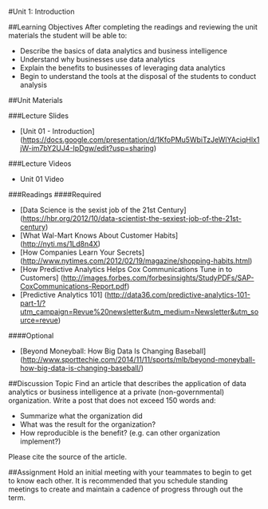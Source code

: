 #Unit 1: Introduction

##Learning Objectives
After completing the readings and reviewing the unit materials the student will be able to:
* Describe the basics of data analytics and business intelligence
* Understand why businesses use data analytics
* Explain the benefits to businesses of leveraging data analytics
* Begin to understand the tools at the disposal of the students to conduct analysis

##Unit Materials

###Lecture Slides
* [Unit 01 - Introduction] (https://docs.google.com/presentation/d/1KfoPMu5WbiTzJeWlYAciqHlx1jW-im7bY2UJ4-IpDgw/edit?usp=sharing)

###Lecture Videos
* Unit 01 Video

###Readings
####Required
* [Data Science is the sexist job of the 21st Century] (https://hbr.org/2012/10/data-scientist-the-sexiest-job-of-the-21st-century)
* [What Wal-Mart Knows About Customer Habits] (http://nyti.ms/1Ld8n4X)
* [How Companies Learn Your Secrets] (http://www.nytimes.com/2012/02/19/magazine/shopping-habits.html)
* [How Predictive Analytics Helps Cox Communications Tune in to Customers] (http://images.forbes.com/forbesinsights/StudyPDFs/SAP-CoxCommunications-Report.pdf)
* [Predictive Analytics 101] (http://data36.com/predictive-analytics-101-part-1/?utm_campaign=Revue%20newsletter&utm_medium=Newsletter&utm_source=revue)

####Optional
* [Beyond Moneyball: How Big Data Is Changing Baseball] (http://www.sporttechie.com/2014/11/11/sports/mlb/beyond-moneyball-how-big-data-is-changing-baseball/)

##Discussion Topic
Find an article that describes the application of data analytics or business intelligence at a private (non-governmental) organization. Write a post that does not exceed 150 words and:
* Summarize what the organization did
* What was the result for the organization?
* How reproducible is the benefit? (e.g. can other organization implement?)

Please cite the source of the article.

##Assignment
Hold an initial meeting with your teammates to begin to get to know each other. It is recommended that you schedule standing meetings to create and maintain a cadence of progress through out the term.
